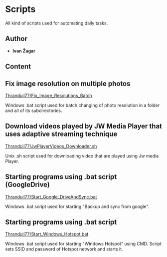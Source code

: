 # Scripts
All kind of scripts used for automating daily tasks.

## Author

* **Ivan Žagar** 

## Content

## Fix image resolution on multiple photos
[Thranduil77/Fix_Image_Resolutions_Batch](https://github.com/Thranduil77/scripts/tree/master/Fix_Image_Resolutions_Batch)

Windows .bat script used for batch changing of photo resolution in a folder and all of its subdirectories.


## Download videos played by JW Media Player that uses adaptive streaming technique
[Thranduil77/JwPlayerVideos_Downloader.sh](https://github.com/Thranduil77/scripts/tree/master/JwPlayerVideos_Downloader)

Unix .sh script used for downloading video that are played using Jw media Player.


## Starting programs using .bat script (GoogleDrive)
[Thranduil77/Start_Google_DriveAndSync.bat](https://github.com/Thranduil77/scripts/tree/master/Start_Google_DriveAndSync)

Windows .bat script used for starting "Backup and sync from google".


## Starting programs using .bat script
[Thranduil77/Start_Windows_Hotspot.bat](https://github.com/Thranduil77/scripts/tree/master/Start_Windows_Hotspot)

Windows .bat script used for starting "Windows Hotspot" using CMD. Script sets SSID and password of Hotspot network and
starts it.

